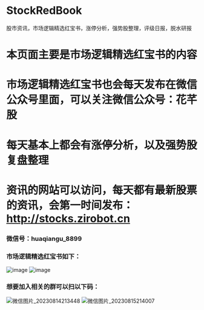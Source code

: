 # StockRedBook
股市资讯，市场逻辑精选红宝书，涨停分析，强势股整理，评级日报，脱水研报

# 本页面主要是市场逻辑精选红宝书的内容
# 市场逻辑精选红宝书也会每天发布在微信公众号里面，可以关注微信公众号：花芊股
# 每天基本上都会有涨停分析，以及强势股复盘整理
# 资讯的网站可以访问，每天都有最新股票的资讯，会第一时间发布：http://stocks.zirobot.cn

### 微信号：huaqiangu_8899

### 市场逻辑精选红宝书如下：
![image](https://github.com/LJ2860442351/StockRedBook/assets/31836769/54771833-a2de-4bf5-92bd-6095983ef515)
![image](https://github.com/LJ2860442351/StockRedBook/assets/31836769/ff75b6db-2c26-4d0a-acf8-19aa4b22591b)

### 想要加入相关的群可以扫以下码：
![微信图片_20230814213448](https://github.com/LJ2860442351/StockRedBook/assets/31836769/fae3b4d0-a6e6-4799-9f76-88ffac00b422)
![微信图片_20230815214007](https://github.com/LJ2860442351/StockRedBook/assets/31836769/fbdfa78d-e6ee-4b33-88df-3c0ac3cad3ed)

